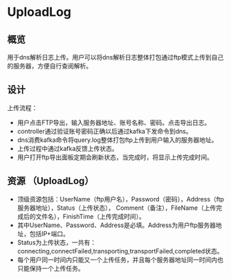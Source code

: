 # UploadLog
## 概览
用于dns解析日志上传。用户可以将dns解析日志整体打包通过ftp模式上传到自己的服务器，方便自行查阅解析。

## 设计
上传流程：
* 用户点击FTP导出，输入服务器地址、账号名称、密码。点击导出日志。
* controller通过验证账号密码正确以后通过kafka下发命令到dns。
* dns消费kafka命令将query.log整体打包ftp上传到用户输入的服务器地址。
* 上传过程中通过kafka反馈上传状态。
* 用户打开ftp导出面板定期会刷新状态，当完成时，将显示上传完成时间。

## 资源 （UploadLog）
* 顶级资源包括：UserName（ftp用户名），Password（密码），Address（ftp服务器地址），Status（上传状态），
Comment（备注），FileName（上传完成后的文件名），FinishTime（上传完成时间）。
* 其中UserName、Password、Address是必填。Address为用户ftp服务器地址，包括IP+端口。
* Status为上传状态，一共有：connecting,connectFailed,transporting,transportFailed,completed状态。
* 每个用户同一时间内只能又一个上传任务，并且每个服务器地址同一时间内也只能保持一个上传任务。
